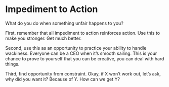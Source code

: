 # Impediment to Action


What do you do when something unfair happens to you?

First, remember that all impediment to action reinforces action. Use this to
make you stronger. Get much better.

Second, use this as an opportunity to practice your ability to handle
wackiness. Everyone can be a CEO when it’s smooth sailing. This is your chance
to prove to yourself that you can be creative, you can deal with hard things.

Third, find opportunity from constraint. Okay, if X won’t work out, let’s ask,
why did you want it? Because of Y. How can we get Y?

